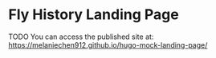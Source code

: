 # Fly History Landing Page



TODO You can access the published site at: https://melaniechen912.github.io/hugo-mock-landing-page/
